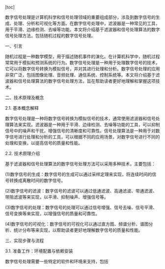 
[toc]                    
                
                
数字信号处理是计算机科学和信号处理领域的重要组成部分，涉及到数字信号的生成、处理、分析和可视化等方面。在数字信号处理中，滤波器是一种常见的工具，用于平滑、边缘检测、去噪等功能。本文将介绍基于滤波器和信号处理算法的数字信号处理方法，包括随机过程的数字信号处理。

一、引言

随机过程是一种数学模型，用于描述随机事件的演化。在计算机科学中，随机过程常常用于模拟和预测系统的行为。数字信号处理是一种用于处理数字信号的技术，它可以将数字信号转换为模拟信号，并对其进行处理和分析。数字信号处理的应用非常广泛，包括图像处理、音频处理、通信系统、控制系统等。本文将介绍基于滤波器和信号处理算法的数字信号处理方法，旨在帮助读者更好地理解和掌握这项技术。

二、技术原理及概念

2.1. 基本概念解释

数字信号处理是一种将数字信号转换为模拟信号的技术，通常使用滤波器和信号处理算法来实现。滤波器是一种用于平滑、边缘检测、去噪等功能的工具，可以抑制信号中的噪声和干扰，增强信号的清晰度和可靠性。信号处理算法是一种用于对数字信号进行处理和分析的工具，可以根据不同的应用场景，对数字信号进行不同的处理和变换，以提高信号的质量和性能。

2.2. 技术原理介绍

基于滤波器和信号处理算法的数字信号处理方法可以采用多种技术，主要包括：

(1)数字信号的生成：数字信号的生成可以通过采样定理来实现，将连续时间的信号转换成离散时间的数字信号。

(2)数字信号的滤波：数字信号的滤波可以通过低通滤波、高通滤波、带通滤波、带阻滤波等来实现，以平滑、抑制噪声、增强信号等。

(3)数字信号的处理：数字信号的处理可以通过信号增强、信号去噪、信号平滑、信号变换等来实现，以增强信号的质量和可靠性。

(4)数字信号的可视化：数字信号的可视化可以通过直方图、频谱分析、谱图分析、统计分布等来实现，以帮助读者更好地理解数字信号的质量和性能。

三、实现步骤与流程

3.1. 准备工作：环境配置与依赖安装

数字信号处理需要一些特定的软件和环境来支持，包括

